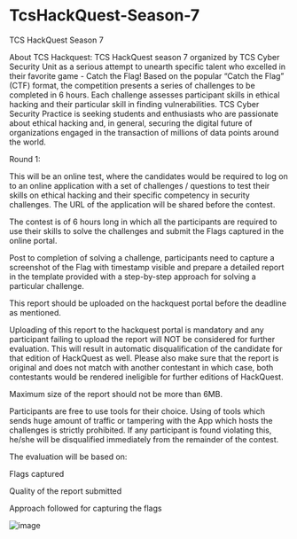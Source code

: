 # TcsHackQuest-Season-7
TCS HackQuest Season 7

About TCS Hackquest:
      TCS HackQuest season 7 organized by TCS Cyber Security Unit  as a serious attempt to unearth specific talent who excelled in their favorite game - Catch the Flag! Based on the popular “Catch the Flag” (CTF) format, the competition presents a series of challenges to be completed in 6 hours. Each challenge assesses participant skills in ethical hacking and their particular skill in finding vulnerabilities. TCS Cyber ​​Security Practice is seeking students and enthusiasts who are passionate about ethical hacking and, in general, securing the digital future of organizations engaged in the transaction of millions of data points around the world.
      
      
Round 1:

This will be an online test, where the candidates would be required to log on to an online application with a set of challenges / questions to test their skills on ethical hacking and their specific competency in security challenges. The URL of the application will be shared before the contest.

The contest is of 6 hours long in which all the participants are required to use their skills to solve the challenges and submit the Flags captured in the online portal.

Post to completion of solving a challenge, participants need to capture a screenshot of the Flag with timestamp visible and prepare a detailed report in the template provided with a step-by-step approach for solving a particular challenge.

This report should be uploaded on the hackquest portal before the deadline as mentioned.

Uploading of this report to the hackquest portal is mandatory and any participant failing to upload the report will NOT be considered for further evaluation. This will result in automatic disqualification of the candidate for that edition of HackQuest as well. Please also make sure that the report is original and does not match with another contestant in which case, both contestants would be rendered ineligible for further editions of HackQuest.

Maximum size of the report should not be more than 6MB.

Participants are free to use tools for their choice. Using of tools which sends huge amount of traffic or tampering with the App which hosts the challenges is strictly prohibited. If any participant is found violating this, he/she will be disqualified immediately from the remainder of the contest.

The evaluation will be based on:

Flags captured

Quality of the report submitted

Approach followed for capturing the flags


![image](https://github.com/aashish36/TcsHackQuest-Season-7/assets/65489287/eedf45e0-9eb9-4456-a7a5-cab5b12e147c)
